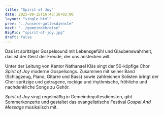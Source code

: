 ```yaml
---
title: "Spirit of Joy"
date: 2023-09-15T16:45:10+02:00
layout: "single.html"
prev: "../unsere-gottesdienste"
next: "../gemeindekreise"
BigPic: "spirit-of-joy.jpg"
draft: false
---
```



Das ist spritziger Gospelsound mit Lebensgefühl und Glaubenswahrheit, das ist
der Geist der Freude, der uns anstecken will.

Unter der Leitung von Kantor Nathanael Kläs singt der 50-köpfige Chor _Spirit of
Joy_ moderne Gospelsongs. Zusammen mit seiner Band (Schlagzeug, Piano, Gitarre
und Bass) sowie zahlreichen Solisten bringt der Chor spritzige und getragene,
rockige und rhythmische, fröhliche und nachdenkliche Songs zu Gehör.

_Spirit of Joy_ singt regelmäßig in Gemeindegottesdiensten, gibt Sommerkonzerte
und gestaltet das evangelistische Festival _Gospel And Message_ musikalisch
mit.
